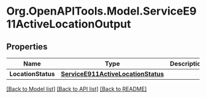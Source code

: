# Org.OpenAPITools.Model.ServiceE911ActiveLocationOutput

## Properties

Name | Type | Description | Notes
------------ | ------------- | ------------- | -------------
**LocationStatus** | [**ServiceE911ActiveLocationStatus**](ServiceE911ActiveLocationStatus.md) |  | [optional] 

[[Back to Model list]](../README.md#documentation-for-models) [[Back to API list]](../README.md#documentation-for-api-endpoints) [[Back to README]](../README.md)

